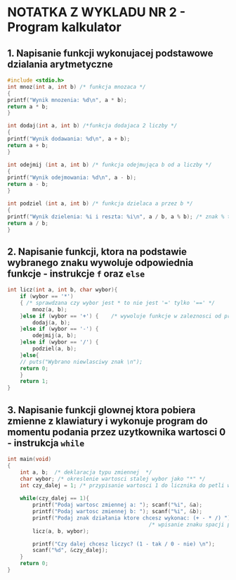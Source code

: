 # NOTATKA Z WYKLADU NR 2 - Program kalkulator

## 1. Napisanie funkcji wykonujacej podstawowe dzialania arytmetyczne
```c
#include <stdio.h> 
int mnoz(int a, int b) /* funkcja mnozaca */
{
printf("Wynik mnozenia: %d\n", a * b);
return a * b;
}

int dodaj(int a, int b) /*funkcja dodajaca 2 liczby */
{
printf("Wynik dodawania: %d\n", a + b);
return a + b;
}

int odejmij (int a, int b) /* funkcja odejmująca b od a liczby */
{
printf("Wynik odejmowania: %d\n", a - b);
return a - b;
}

int podziel (int a, int b) /* funkcja dzielaca a przez b */
{
printf("Wynik dzielenia: %i i reszta: %i\n", a / b, a % b); /* znak % to reszta z dzielenia a przez b */
return a / b;
}
```
## 2. Napisanie funkcji, ktora na podstawie wybranego znaku wywoluje odpowiednia funkcje - instrukcje `f` oraz `else`
```c
int licz(int a, int b, char wybor){
	if (wybor == '*')
	{ /* sprawdzana czy wybor jest * to nie jest '=' tylko '==' */
		mnoz(a, b);
	}else if (wybor == '+') {    /* wywoluje funkcje w zaleznosci od przyjetego z konsoli znaku */
		dodaj(a, b);
	}else if (wybor == '-') {
		odejmij(a, b);
	}else if (wybor == '/') {
		podziel(a, b);
	}else{
	// puts("Wybrano niewlasciwy znak \n");
	return 0;
	}
	return 1;
}
```
## 3. Napisanie funkcji glownej ktora pobiera zmienne z klawiatury i wykonuje program do momentu podania przez uzytkownika wartosci 0 - instrukcja `while`
```c
int main(void)
{
	int a, b;  /* deklaracja typu zmiennej  */	
	char wybor; /* okreslenie wartosci stalej wybor jako "*" */	
	int czy_dalej = 1; /* przypisanie wartosci 1 do licznika do petli while */
	
	while(czy_dalej == 1){
		printf("Podaj wartosc zmiennej a: "); scanf("%i", &a); 
		printf("Podaj wartosc zmiennej b: "); scanf("%i", &b); 
		printf("Podaj znak działania ktore chcesz wykonac: (+ - * /) "); scanf(" %c", &wybor); /* czytaj z konsoli i zapisz pod wybor */
										     /* wpisanie znaku spacji przed %c zlikwidowalo blad */
		licz(a, b, wybor);

		printf("Czy dalej chcesz liczyc? (1 - tak / 0 - nie) \n");
		scanf("%d", &czy_dalej);
	}
	return 0;
}
```

